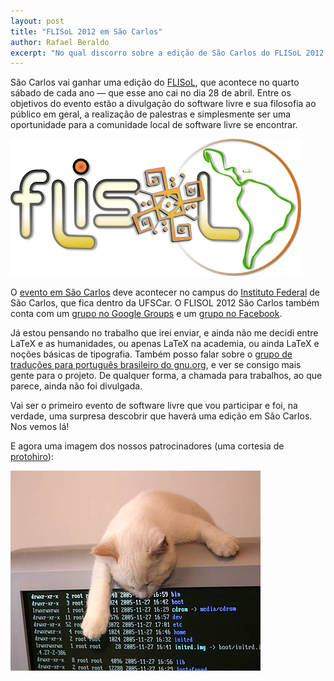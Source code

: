 ```yaml
---
layout: post
title: "FLISoL 2012 em São Carlos"
author: Rafael Beraldo
excerpt: "No qual discorro sobre a edição de São Carlos do FLISoL 2012. Aviso: com fotos de felinos!"
---
```


São Carlos vai ganhar uma edição do [FLISoL][flisol], que acontece no quarto
sábado de cada ano — que esse ano cai no dia 28 de abril. Entre os objetivos do
evento estão a divulgação do software livre e sua filosofia ao público em geral,
a realização de palestras e simplesmente ser uma oportunidade para a comunidade
local de software livre se encontrar.

![FLISOL 2012](/images/flisol.png "Logo do FLISOL")

O [evento em São Carlos][flisol-sc] deve acontecer no campus do [Instituto
Federal][ifsp-sc] de São Carlos, que fica dentro da UFSCar. O FLISOL 2012 São
Carlos também conta com um [grupo no Google Groups][ggroups] e um [grupo no
Facebook][facebook]. 

Já estou pensando no trabalho que irei enviar, e ainda não me decidi entre LaTeX
e as humanidades, ou apenas LaTeX na academia, ou ainda LaTeX e noções básicas
de tipografia. Também posso falar sobre o [grupo de traduções para português
brasileiro do gnu.org][www-pt-br], e ver se consigo mais gente para o projeto.
De qualquer forma, a chamada para trabalhos, ao que parece, ainda não foi
divulgada.

Vai ser o primeiro evento de software livre que vou participar e foi, na
verdade,
uma surpresa descobrir que haverá uma edição em São Carlos. Nos vemos lá!

E agora uma imagem dos nossos patrocinadores (uma cortesia de
[protohiro][protohiro]):

![Cat using Linux](/images/cat_linux.jpg "Gatos naturalmente preferem Linux")

[flisol]: http://flisol.info/
[flisol-sc]: http://www.ifspsaocarlos.edu.br/flisol/
[ifsp-sc]: http://www.ifspsaocarlos.edu.br/portal/
[ggroups]: https://groups.google.com/forum/?fromgroups#!forum/flisol-2012-sao-carlos
[facebook]: https://www.facebook.com/groups/201227069962021/
[www-pt-br]: http://savannah.gnu.org/projects/www-pt-br/
[protohiro]: http://www.flickr.com/photos/protohiro/85504626/
